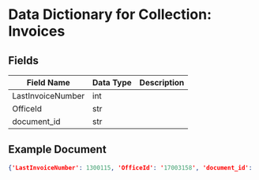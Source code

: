 # Data Dictionary for Collection: Invoices
## Fields
| Field Name | Data Type | Description |
|------------|-----------|-------------|
| LastInvoiceNumber | int | |
| OfficeId | str | |
| document_id | str | |

## Example Document
```json
{'LastInvoiceNumber': 1300115, 'OfficeId': '17003158', 'document_id': '2sVqQnLfdrkrif0ny6Fe'}
```

